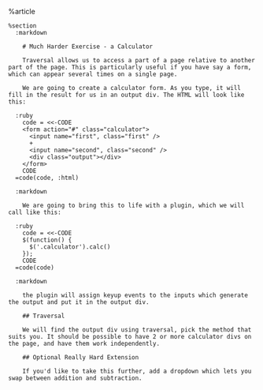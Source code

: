 %article
  
    %section
      :markdown
  
        # Much Harder Exercise - a Calculator
  
        Traversal allows us to access a part of a page relative to another part of the page. This is particularly useful if you have say a form, which can appear several times on a single page.
  
        We are going to create a calculator form. As you type, it will fill in the result for us in an output div. The HTML will look like this:
  
      :ruby
        code = <<-CODE
        <form action="#" class="calculator">
          <input name="first", class="first" />
          +
          <input name="second", class="second" />
          <div class="output"></div>
        </form>
        CODE
      =code(code, :html)
  
      :markdown
  
        We are going to bring this to life with a plugin, which we will call like this:
  
      :ruby
        code = <<-CODE
        $(function() {
          $('.calculator').calc()
        });
        CODE
      =code(code)
  
      :markdown
  
        the plugin will assign keyup events to the inputs which generate the output and put it in the output div.
  
        ## Traversal
  
        We will find the output div using traversal, pick the method that suits you. It should be possible to have 2 or more calculator divs on the page, and have them work independently.
  
        ## Optional Really Hard Extension
  
        If you'd like to take this further, add a dropdown which lets you swap between addition and subtraction.
  